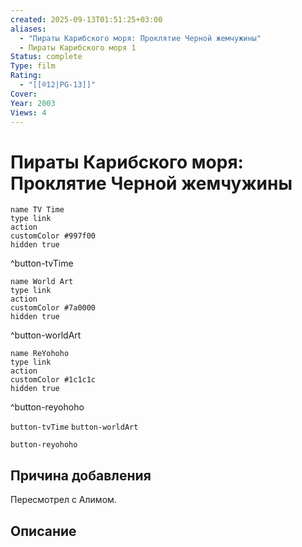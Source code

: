```yaml
---
created: 2025-09-13T01:51:25+03:00
aliases:
  - "Пираты Карибского моря: Проклятие Черной жемчужины"
  - Пираты Карибского моря 1
Status: complete
Type: film
Rating:
  - "[[®️12|PG-13]]"
Cover:
Year: 2003
Views: 4
---
```


# Пираты Карибского моря: Проклятие Черной жемчужины




```button
name TV Time
type link
action 
customColor #997f00
hidden true
```
^button-tvTime

```button
name World Art
type link
action 
customColor #7a0000
hidden true
```
^button-worldArt

```button
name ReYohoho
type link
action 
customColor #1c1c1c
hidden true
```
^button-reyohoho



`button-tvTime` `button-worldArt`

`button-reyohoho`

## Причина добавления

Пересмотрел с Алимом.


## Описание



